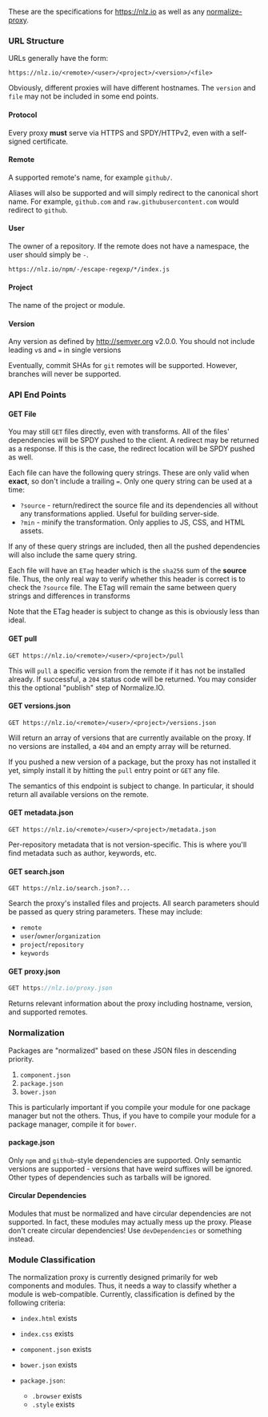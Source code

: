 
These are the specifications for https://nlz.io as well as any [normalize-proxy](https://github.com/normalize/proxy.js).

### URL Structure

URLs generally have the form:

```
https://nlz.io/<remote>/<user>/<project>/<version>/<file>
```

Obviously, different proxies will have different hostnames.
The `version` and `file` may not be included in some end points.

#### Protocol

Every proxy __must__ serve via HTTPS and SPDY/HTTPv2,
even with a self-signed certificate.

#### Remote

A supported remote's name, for example `github/`.

Aliases will also be supported and will simply redirect to the canonical short name.
For example, `github.com` and `raw.githubusercontent.com` would redirect to `github`.

#### User

The owner of a repository.
If the remote does not have a namespace, the user should simply be `-`.

```bash
https://nlz.io/npm/-/escape-regexp/*/index.js
```

#### Project

The name of the project or module.

#### Version

Any version as defined by http://semver.org v2.0.0.
You should not include leading `v`s and `=` in single versions

Eventually, commit SHAs for `git` remotes will be supported.
However, branches will never be supported.

### API End Points

#### GET File

You may still `GET` files directly, even with transforms.
All of the files' dependencies will be SPDY pushed to the client.
A redirect may be returned as a response.
If this is the case, the redirect location will be SPDY pushed as well.

Each file can have the following query strings.
These are only valid when __exact__, so don't include a trailing `=`.
Only one query string can be used at a time:

- `?source` - return/redirect the source file and its dependencies all without any transformations applied. Useful for building server-side.
- `?min` - minify the transformation. Only applies to JS, CSS, and HTML assets.

If any of these query strings are included,
then all the pushed dependencies will also include the same query string.

Each file will have an `ETag` header which is the `sha256` sum of the __source__ file.
Thus, the only real way to verify whether this header is correct is to check the `?source` file.
The ETag will remain the same between query strings and differences in transforms

Note that the ETag header is subject to change as this is obviously less than ideal.

#### GET pull

```
GET https://nlz.io/<remote>/<user>/<project>/pull
```

This will `pull` a specific version from the remote if it has not be installed already.
If successful, a `204` status code will be returned.
You may consider this the optional "publish" step of Normalize.IO.

#### GET versions.json

```
GET https://nlz.io/<remote>/<user>/<project>/versions.json
```

Will return an array of versions that are currently available on the proxy.
If no versions are installed,
a `404` and an empty array will be returned.

If you pushed a new version of a package,
but the proxy has not installed it yet,
simply install it by hitting the `pull` entry point or `GET` any file.

The semantics of this endpoint is subject to change.
In particular, it should return all available versions on the remote.

#### GET metadata.json

```
GET https://nlz.io/<remote>/<user>/<project>/metadata.json
```

Per-repository metadata that is not version-specific.
This is where you'll find metadata such as author, keywords, etc.

#### GET search.json

```
GET https://nlz.io/search.json?...
```

Search the proxy's installed files and projects.
All search parameters should be passed as query string parameters.
These may include:

- `remote`
- `user`/`owner`/`organization`
- `project`/`repository`
- `keywords`

#### GET proxy.json

```js
GET https://nlz.io/proxy.json
```

Returns relevant information about the proxy including hostname, version, and supported remotes.

### Normalization

Packages are "normalized" based on these JSON files in descending priority.

1. `component.json`
2. `package.json`
3. `bower.json`

This is particularly important if you compile your module for one package manager but not the others.
Thus, if you have to compile your module for a package manager,
compile it for `bower`.

#### package.json

Only `npm` and `github`-style dependencies are supported.
Only semantic versions are supported - versions that have weird suffixes will be ignored.
Other types of dependencies such as tarballs will be ignored.

#### Circular Dependencies

Modules that must be normalized and have circular dependencies are not supported.
In fact, these modules may actually mess up the proxy.
Please don't create circular dependencies!
Use `devDependencies` or something instead.

### Module Classification

The normalization proxy is currently designed primarily for web components and modules.
Thus, it needs a way to classify whether a module is web-compatible.
Currently, classification is defined by the following criteria:

- `index.html` exists
- `index.css` exists
- `component.json` exists
- `bower.json` exists
- `package.json`:

  - `.browser` exists
  - `.style` exists
